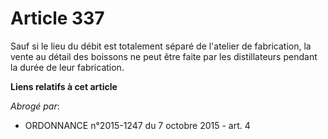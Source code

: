 # Article 337

Sauf si le lieu du débit est totalement séparé de l'atelier de fabrication, la vente au détail des boissons ne peut être
faite par les distillateurs pendant la durée de leur fabrication.

**Liens relatifs à cet article**

_Abrogé par_:

  - ORDONNANCE n°2015-1247 du 7 octobre 2015 - art. 4
